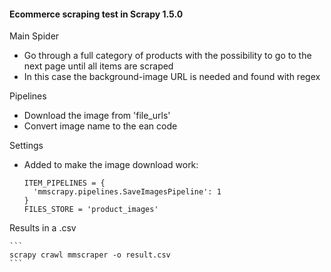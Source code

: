 #### Ecommerce scraping test in Scrapy 1.5.0

Main Spider
  - Go through a full category of products with the possibility to go to the next page until all items are scraped
  - In this case the background-image URL is needed and found with regex

Pipelines
  - Download the image from 'file_urls' 
  - Convert image name to the ean code

Settings
  - Added to make the image download work:

    ```
    ITEM_PIPELINES = {
      'mmscrapy.pipelines.SaveImagesPipeline': 1
    }
    FILES_STORE = 'product_images'
    ```

Results in a .csv

    ```
    scrapy crawl mmscraper -o result.csv
    ```